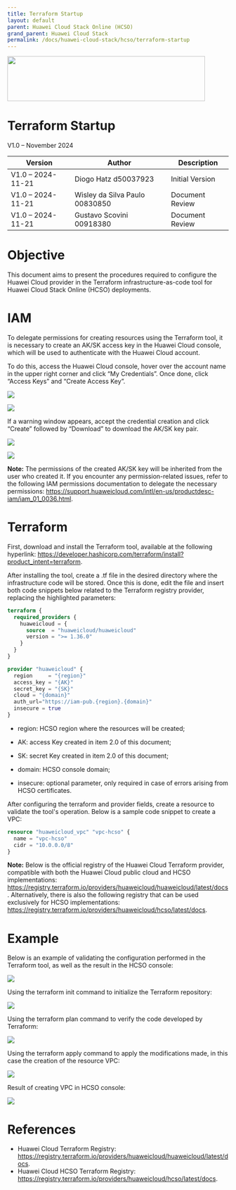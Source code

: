 ```yaml
---
title: Terraform Startup
layout: default
parent: Huawei Cloud Stack Online (HCSO)
grand_parent: Huawei Cloud Stack
permalink: /docs/huawei-cloud-stack/hcso/terraform-startup
---
```

<img width="450px" height="102px" src="https://console-static.huaweicloud.com/static/authui/20210202115135/public/custom/images/logo-en.svg">

# Terraform Startup

V1.0 – November 2024

| **Version**       | **Author**                     | **Description**      |
| ----------------- | ------------------------------ | -------------------- |
| V1.0 – 2024-11-21 | Diogo Hatz d50037923           | Initial Version      |
| V1.0 – 2024-11-21 | Wisley da Silva Paulo 00830850 | Document Review      |
| V1.0 – 2024-11-21 | Gustavo Scovini 00918380       | Document Review      |

# Objective

This document aims to present the procedures required to configure the Huawei Cloud provider in the Terraform infrastructure-as-code tool for Huawei Cloud Stack Online (HCSO) deployments.

# IAM

To delegate permissions for creating resources using the Terraform tool, it is necessary to create an AK/SK access key in the Huawei Cloud console, which will be used to authenticate with the Huawei Cloud account.

To do this, access the Huawei Cloud console, hover over the account name in the upper right corner and click “My Credentials”. Once done, click “Access Keys” and “Create Access Key”.

![](/huaweicloud-knowledge-base/assets/images/huawei-cloud-stack/hcso/terraform-startup/image3.png)

![](/huaweicloud-knowledge-base/assets/images/huawei-cloud-stack/hcso/terraform-startup/image4.png)

If a warning window appears, accept the credential creation and
click “Create” followed by “Download” to download the
AK/SK key pair.

![](/huaweicloud-knowledge-base/assets/images/huawei-cloud-stack/hcso/terraform-startup/image5.png)

![](/huaweicloud-knowledge-base/assets/images/huawei-cloud-stack/hcso/terraform-startup/image6.png)

**Note:** The permissions of the created AK/SK key will be inherited from the
user who created it. If you encounter any permission-related issues, refer to the following IAM permissions documentation to delegate the necessary permissions: <https://support.huaweicloud.com/intl/en-us/productdesc-iam/iam_01_0036.html>.

# Terraform

First, download and install the Terraform tool, available at the following hyperlink: <https://developer.hashicorp.com/terraform/install?product_intent=terraform>.

After installing the tool, create a .tf file in the desired directory where the infrastructure code will be stored. Once this is done, edit the file and insert both code snippets
below related to the Terraform registry provider, replacing the
highlighted parameters:

```terraform
terraform {
  required_providers {
    huaweicloud = {
      source  = "huaweicloud/huaweicloud"
      version = ">= 1.36.0"
    }
  }
}

provider "huaweicloud" {
  region     = "{region}"
  access_key = "{AK}"
  secret_key = "{SK}"
  cloud = "{domain}"
  auth_url="https://iam-pub.{region}.{domain}"
  insecure = true
}
```

- region: HCSO region where the resources will be created;

- AK: access Key created in item 2.0 of this document;

- SK: secret Key created in item 2.0 of this document;

- domain: HCSO console domain;

- insecure: optional parameter, only required in case of errors
arising from HCSO certificates.

After configuring the terraform and provider fields, create a
resource to validate the tool's operation. Below is a sample code snippet to create a VPC:

```terraform
resource "huaweicloud_vpc" "vpc-hcso" {
  name = "vpc-hcso"
  cidr = "10.0.0.0/8"
}
```

**Note:** Below is the official registry of the Huawei Cloud Terraform provider, compatible with both the Huawei Cloud public cloud and
HCSO implementations:
<https://registry.terraform.io/providers/huaweicloud/huaweicloud/latest/docs>. Alternatively, there is also the following registry that can be used exclusively for HCSO implementations: <https://registry.terraform.io/providers/huaweicloud/hcso/latest/docs>. 

# Example

Below is an example of validating the configuration performed in the
Terraform tool, as well as the result in the HCSO console:

![](/huaweicloud-knowledge-base/assets/images/huawei-cloud-stack/hcso/terraform-startup/image7.png)

Using the terraform init command to initialize the
Terraform repository:

![](/huaweicloud-knowledge-base/assets/images/huawei-cloud-stack/hcso/terraform-startup/image8.png)

Using the terraform plan command to verify the
code developed by Terraform:

![](/huaweicloud-knowledge-base/assets/images/huawei-cloud-stack/hcso/terraform-startup/image9.png)

Using the terraform apply command to apply the
modifications made, in this case the creation of the resource VPC:

![](/huaweicloud-knowledge-base/assets/images/huawei-cloud-stack/hcso/terraform-startup/image10.png)

Result of creating VPC in HCSO console:

![](/huaweicloud-knowledge-base/assets/images/huawei-cloud-stack/hcso/terraform-startup/image11.png)

# References

- Huawei Cloud Terraform Registry: <https://registry.terraform.io/providers/huaweicloud/huaweicloud/latest/docs>.
- Huawei Cloud HCSO Terraform Registry: <https://registry.terraform.io/providers/huaweicloud/hcso/latest/docs>.
